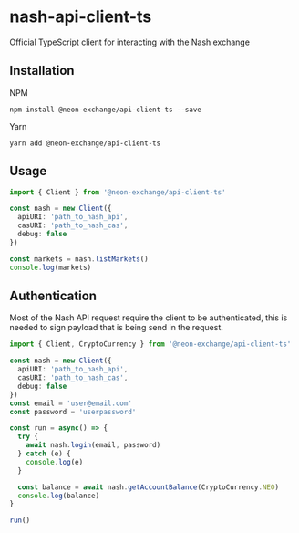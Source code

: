 # nash-api-client-ts

Official TypeScript client for interacting with the Nash exchange

## Installation
NPM
```
npm install @neon-exchange/api-client-ts --save
```

Yarn
```
yarn add @neon-exchange/api-client-ts
```

## Usage
```typescript
import { Client } from '@neon-exchange/api-client-ts'

const nash = new Client({
  apiURI: 'path_to_nash_api',
  casURI: 'path_to_nash_cas',
  debug: false
})

const markets = nash.listMarkets()
console.log(markets)
```

## Authentication
Most of the Nash API request require the client to be authenticated, this is needed to sign payload that is being send in the request.

```typescript
import { Client, CryptoCurrency } from '@neon-exchange/api-client-ts'

const nash = new Client({
  apiURI: 'path_to_nash_api',
  casURI: 'path_to_nash_cas',
  debug: false
})
const email = 'user@email.com'
const password = 'userpassword'

const run = async() => {
  try {
    await nash.login(email, password)
  } catch (e) {
    console.log(e)
  }

  const balance = await nash.getAccountBalance(CryptoCurrency.NEO)
  console.log(balance)
}

run()
```
